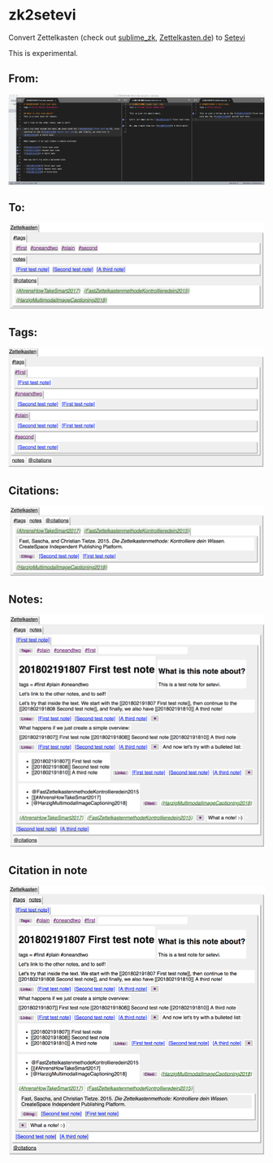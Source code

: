 # zk2setevi

Convert Zettelkasten (check out [sublime_zk](https://github.com/renerocksai/sublime_zk), [Zettelkasten.de](https://zettelkasten.de)) to [Setevi](http://felixbenzbaldas.de/setevi/)

This is experimental.

## From:

![fimg](img/zettelkasten.png)

## To:

![img](img/main_nodes.png)

## Tags:

![img](img/just_tagging.png)

## Citations:

![img](img/just_citing.png)

## Notes:

![img](img/just_noting.png)

## Citation in note
![nimg](img/tags_n_cites.png)

